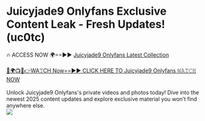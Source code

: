 # Juicyjade9 Onlyfans Exclusive Content Leak - Fresh Updates! (uc0tc)

🔥 ACCESS NOW 🌍==►► <a href="https://tinyurl.com/kvy9nzfs" rel="nofollow">Juicyjade9 Onlyfans Latest Collection</a>
<br><br>
[🔴🌍📺📱👉WA𝚃CH Now==►► CLICK HERE TO Juicyjade9 Onlyfans 𝚆𝙰𝚃𝙲𝙷 NOW](https://tinyurl.com/kvy9nzfs)
<br><br>
Unlock Juicyjade9 Onlyfans's private videos and photos today! Dive into the newest 2025 content updates and explore exclusive material you won’t find anywhere else.
<br>
<a href="https://tinyurl.com/kvy9nzfs" rel="nofollow" data-target="animated-image.originalLink"><img src="https://camo.githubusercontent.com/8a4f000d20f83aca3bf7ec5f350d767afa0574a8a352519fd8cfa583a6f93a33/68747470733a2f2f692e696d6775722e636f6d2f644a486b345a712e676966" data-canonical-src="https://i.imgur.com/dJHk4Zq.gif" style="max-width: 100%; display: inline-block;" data-target="animated-image.originalImage"></a>
<br>
